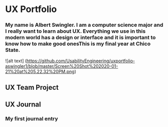 # UX Portfolio

### My name is Albert Swingler. I am a computer science major and I really want to learn about UX. Everything we use in this modern world has a design or interface and it is important to know how to make good onesThis is my final year at Chico State. 

![alt text] (https://github.com/UsabilityEngineering/uxportfolio-aswingler1/blob/master/Screen%20Shot%202020-01-21%20at%205.22.32%20PM.png)

## UX Team Project


## UX Journal

### My first journal entry

